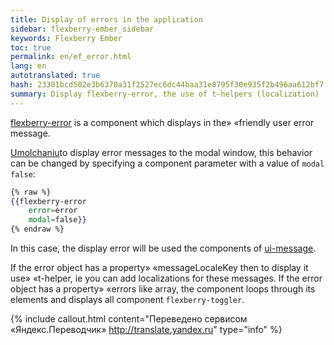 ```yaml
---
title: Display of errors in the application
sidebar: flexberry-ember_sidebar
keywords: Flexberry Ember
toc: true
permalink: en/ef_error.html
lang: en
autotranslated: true
hash: 23301bcd502e3b6370a31f2527ec6dc44baa31e8795f30e935f2b496aa612bf7
summary: Display flexberry-error, the use of t-helpers (localization)
---
```


[flexberry-error](https://github.com/Flexberry/ember-flexberry/blob/master/addon/components/flexberry-error.js) is a component which displays in the» «friendly user error message.

[Umolchaniu](https://github.com/Flexberry/ember-flexberry/blob/master/addon/components/flexberry-error.js#L8)to display error messages to the modal window, this behavior can be changed by specifying a component parameter with a value of `modal` `false`:

```hbs
{% raw %}
{{flexberry-error
    error=error
    modal=false}}
{% endraw %}
```

In this case, the display error will be used the components of [ui-message](ef_ui-message.html).

If the error object has a property» «messageLocaleKey then to display it use» «t-helper, ie you can add localizations for these messages.
If the error object has a property» «errors like array, the component loops through its elements and displays all component `flexberry-toggler`.



{% include callout.html content="Переведено сервисом «Яндекс.Переводчик» <http://translate.yandex.ru>" type="info" %}